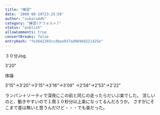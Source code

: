 ```yaml
---
title: "練習"
date: '2008-08-19T23:25:58'
author: "subaru44k"
category: "練習(デフォルト)"
status: "publish"
allowComments: true
convertBreaks: false
entryHash: "fe3642293ccdbee937ad969dd221425e"
---
```

３０分Jog.

3'20"

体操

3'15"→3'20"→3'15"→3'16"→3'09"
→2'58"→2'53"→2'22"


ランパン＋ソーティで深夜にこの前と同じの走ったらだいぶ楽でした。
涼しいのと、動きやすいので１周１０秒分以上楽になってるんだろうか。
さすがにそこまで差は無いと思うんだけど・・・でも楽だった。
